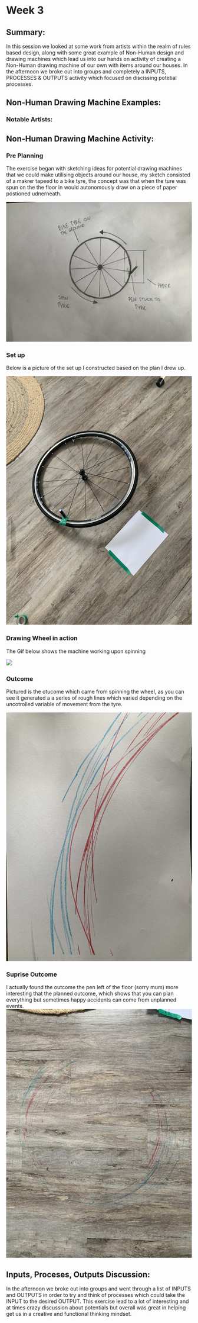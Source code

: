 
# Week 3

## Summary:
In this session we looked at some work from artists within the realm of rules based design, along with some great example of Non-Human design and drawing machines which lead us into our hands on activity of creating a Non-Human drawing machine of our own with items around our houses. In the afternoon we broke out into groups and completely a INPUTS, PROCESSES & OUTPUTS activity which focused on discissing potetial processes. 

## Non-Human Drawing Machine Examples:

### Notable Artists:


## Non-Human Drawing Machine Activity:

### Pre Planning 
The exercise began with sketching ideas for potential drawing machines that we could make utilising objects around our house, my sketch consisted of a makrer tapeed to a bike tyre, the concept was that when the ture was spun on the the floor in would autonomously draw on a piece of paper postioned udnerneath.

![](DrawingWheelPlan%20.JPG)

### Set up 
Below is a picture of the set up I constructed based on the plan I drew up.

![](DrawingWheel1.JPG)

### Drawing Wheel in action 
The Gif below shows the machine working upon spinning

![](DrawingWheel.gif)

### Outcome 
Pictured is the otucome which came from spinning the wheel, as you can see it generated a a series of rough lines which varied depending on the uncotrolled variable of movement from the tyre.

![](DrawingWheel3.JPG)

### Suprise Outcome
I actually found the outcome the pen left of the floor (sorry mum) more interesting that the planned outcome, which shows that you can plan everything but sometimes happy accidents can come from unplanned events. 
![](DrawingWheel2.JPG)

## Inputs, Proceses, Outputs Discussion:
In the afternoon we broke out into groups and went through a list of INPUTS and OUTPUTS in order to try and think of processes which could take the INPUT to the desired OUTPUT. This exercise lead to a lot of interesting and at times crazy discussion about potentials but overall was great in helping get us in a creative and functional thinking mindset.
